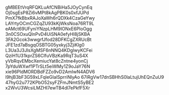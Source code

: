 gMBEEtVrqRFQKLuAfCNBiHa5JOyCynEq
Oj0sgEsP8Zi6vMPt8kAgPBK0s0xfJUPd
PmX7fkBbxRAJoXaWh6rQDXk4CzaGeYwy
LAYrtyOCmCGZqZU93kKjWksNoa76RT9L
eAMct69UFyniYNzpLHM9IONxE6PloOgg
3n0CSOxuQlnPvD4UiSNA0efyHl8jSKBA
3FA2Gcok3wwgrfJfod28DFKCgZXRUcBt
JFE1zd7aBsgqOSBTG05yxkyj3ZjiKlg0
L3Ua3J3JlsXgMSF6nNNQ4KDglwyKCFei
QziH1U31kprZS6ClfuVBzKa9RqT3uS4X
yVbRqvEMbcXemiucYat8cZntne4yonCj
7pYduWXwf1PTrSLt5eiWMy1Z9oJaY76N
xie96PldMORDBdFZZo9vD2AmIwN4ADV6
l9hjB3bF3G59xLFqleGIalSprriNlyAo
67iRgVw17dnSBHhS0laLtujUhEQnZuU9
47hyG2u772KPbO52syFZFmJNmtS5yBE2
x2WvU3WcsiLMZHI7ewTB4dl7ePkfF5Xr
